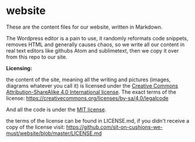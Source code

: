 # website

These are the content files for our website, written in Markdown.

The Wordpress editor is a pain to use, it randomly reformats code snippets,
removes HTML and generally causes chaos, so we write all our content in real text editors like 
githubs Atom and sublimetext, then we copy it over from this repo to our site.



**Licensing:**

the content of the site, meaning all the writing and pictures
(images, diagrams whatever you call it) is licensed under the [Creative Commons Attribution-ShareAlike 4.0 International license](https://creativecommons.org/licenses/by-sa/4.0/).
The exact terms of the license: https://creativecommons.org/licenses/by-sa/4.0/legalcode

And all the code is under the [MIT license](https://github.com/afshaan4/other_arduino_projects/blob/master/LICENSE).


the terms of the license can be found in LICENSE.md, if you didn't receive a copy of the license visit: https://github.com/sit-on-cushions-we-must/website/blob/master/LICENSE.md